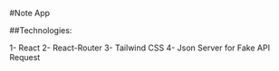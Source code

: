 #Note App

##Technologies:

1- React
2- React-Router
3- Tailwind CSS
4- Json Server for Fake API Request 
